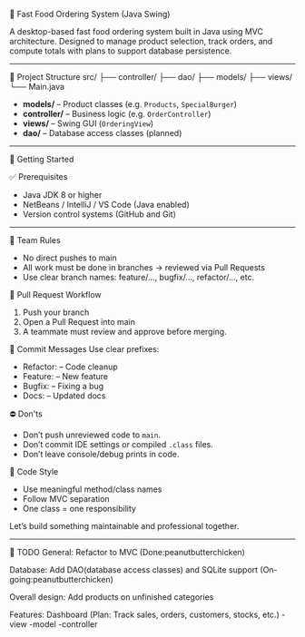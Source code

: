 🍔 Fast Food Ordering System (Java Swing)

A desktop-based fast food ordering system built in Java using MVC architecture. Designed to manage product selection, track orders, and compute totals with plans to support database persistence.

---
📁 Project Structure
src/ ├── controller/ ├── dao/ ├── models/ ├── views/ └── Main.java

- **models/** – Product classes (e.g. `Products`, `SpecialBurger`)
- **controller/** – Business logic (e.g. `OrderController`)
- **views/** – Swing GUI (`OrderingView`)
- **dao/** – Database access classes (planned)

---
🚀 Getting Started

✅ Prerequisites
- Java JDK 8 or higher
- NetBeans / IntelliJ / VS Code (Java enabled)
- Version control systems (GitHub and Git)

---
📜 Team Rules
- No direct pushes to main
- All work must be done in branches → reviewed via Pull Requests
- Use clear branch names: feature/..., bugfix/..., refactor/..., etc.

🔁 Pull Request Workflow
1. Push your branch
2. Open a Pull Request into main
3. A teammate must review and approve before merging.

💬 Commit Messages
Use clear prefixes:
- Refactor:  – Code cleanup
- Feature:  – New feature
- Bugfix:  – Fixing a bug
- Docs:  – Updated docs

⛔ Don'ts
- Don’t push unreviewed code to `main`.
- Don’t commit IDE settings or compiled `.class` files.
- Don’t leave console/debug prints in code.

🧼 Code Style
- Use meaningful method/class names
- Follow MVC separation
- One class = one responsibility

Let’s build something maintainable and professional together.

---
🔧 TODO
General:
Refactor to MVC (Done:peanutbutterchicken)

Database:
Add DAO(database access classes) and SQLite support (On-going:peanutbutterchicken)

Overall design:
Add products on unfinished categories

Features:
Dashboard (Plan: Track sales, orders, customers, stocks, etc.)
  -view
  -model
  -controller

